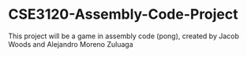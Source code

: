 # CSE3120-Assembly-Code-Project
This project will be a game in assembly code (pong), created by Jacob Woods and Alejandro Moreno Zuluaga
